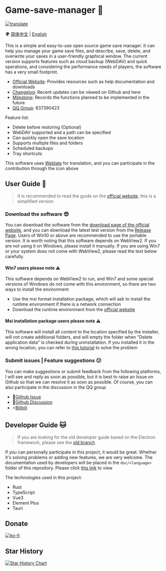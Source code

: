 # Game-save-manager 💖

[![translate](https://hosted.weblate.org/widget/game-save-manager/-/en_US/287x66-grey.png)](https://hosted.weblate.org/engage/game-save-manager)

🌍 [简体中文](README.md) | [English](README_EN.md)

This is a simple and easy-to-use open source game save manager. It can help you manage your game save files, and describe, save, delete, and overwrite your saves in a user-friendly graphical window. The current version supports features such as cloud backup (WebDAV) and quick operations, and considering the performance needs of players, the software has a very small footprint.

- [Official Website](https://help.sworld.club): Provides resources such as help documentation and downloads
- [Changelog](https://help.sworld.club/blog): Recent updates can be viewed on Github and here
- [Milestone](https://github.com/mcthesw/game-save-manager/milestone/3): Records the functions planned to be implemented in the future
- [QQ Group](http://qm.qq.com/cgi-bin/qm/qr?_wv=1027&k=2zkfioUwcqA-Y2ZZqfnhjhQcOUEfcYFD&authKey=7eFKqarle0w7QUsFXZbp%2BLkIvEI0ORoggsnNATOSU6maYiu9mSWSTRxcSorp9eex&noverify=0&group_code=837390423): 837390423

Feature list:
- Delete before restoring (Optional)
- WebDAV supported and a path can be specified
- Can quickly open the save location
- Supports multiple files and folders
- Scheduled backups
- Tray shortcuts

This software uses [Weblate](https://weblate.org/) for translation, and you can participate in the contribution through the icon above

## User Guide 👻
>It is recommended to read the guide on the [official website](https://help.sworld.club), this is a simplified version
### Download the software 😎
You can download the software from the [download page of the official website](https://help.sworld.club/docs/intro), and you can download the latest test version from the [Release Page](https://github.com/mcthesw/game-save-manager/releases). Users of Win10 or above are recommended to use the portable version. It is worth noting that this software depends on WebView2. If you are not using it on Windows, please install it manually. If you are using Win7 or your system does not come with WebView2, please read the text below carefully.
#### Win7 users please note ⚠️
This software depends on WebView2 to run, and Win7 and some special versions of Windows do not come with this environment, so there are two ways to install the environment
- Use the msi format installation package, which will ask to install the runtime environment if there is a network connection
- Download the runtime environment from the [official website](https://developer.microsoft.com/zh-cn/microsoft-edge/webview2/)
#### Msi installation package users please note ⚠️
This software will install all content to the location specified by the installer, will not create additional folders, and will empty the folder when "Delete application data" is checked during uninstallation. If you installed it in the wrong location, you can refer to [this tutorial](https://help.sworld.club/docs/help/install_to_wrong_location) to solve the problem

### Submit issues | Feature suggestions 😕
You can make suggestions or submit feedback from the following platforms, I will see and reply as soon as possible, but it is best to raise an Issue on Github so that we can resolve it as soon as possible. Of course, you can also participate in the discussion in the QQ group
- 📝[Github Issue](https://github.com/mcthesw/game-save-manager/issues/new/choose)
- 🤝[Github Discussion](https://github.com/mcthesw/game-save-manager/discussions)
- ⚡[Bilibili](https://space.bilibili.com/4087637)

## Developer Guide 🐱
>If you are looking for the old developer guide based on the Electron framework, please see the [old branch](https://github.com/mcthesw/game-save-manager/tree/v0-electron)

If you can personally participate in this project, it would be great. Whether it's solving problems or adding new features, we are very welcome. The documentation used by developers will be placed in the `doc/<language>` folder of this repository. Please click [this link](doc/en/README.md) to view

The technologies used in this project:

- Rust
- TypeScript
- Vue3
- Element Plus
- Tauri

## Donate
[![ko-fi](https://ko-fi.com/img/githubbutton_sm.svg)](https://ko-fi.com/M4M2XD2WO)

## Star History

[![Star History Chart](https://api.star-history.com/svg?repos=mcthesw/game-save-manager&type=Date)](https://star-history.com/#mcthesw/game-save-manager&Date)